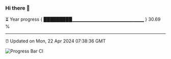 ### Hi there 👋

⏳ Year progress { █████████▁▁▁▁▁▁▁▁▁▁▁▁▁▁▁▁▁▁▁▁▁ } 30.69 %

---

⏰ Updated on Mon, 22 Apr 2024 07:38:36 GMT

![Progress Bar CI](https://github.com/IshwaranRudhara/GIT-ACTION/workflows/Progress%20Bar%20CI/badge.svg)
